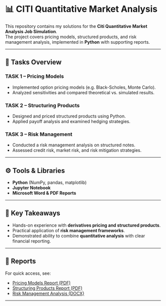 # 📊 CITI Quantitative Market Analysis  

This repository contains my solutions for the **Citi Quantitative Market Analysis Job Simulation**.  
The project covers pricing models, structured products, and risk management analysis, implemented in **Python** with supporting reports.  

---

## 📝 Tasks Overview  

### **TASK 1 – Pricing Models**
- Implemented option pricing models (e.g. Black-Scholes, Monte Carlo).  
- Analyzed sensitivities and compared theoretical vs. simulated results.  

### **TASK 2 – Structuring Products**
- Designed and priced structured products using Python.  
- Applied payoff analysis and examined hedging strategies.  

### **TASK 3 – Risk Management**
- Conducted a risk management analysis on structured notes.  
- Assessed credit risk, market risk, and risk mitigation strategies.  

---

## ⚙️ Tools & Libraries  
- **Python** (NumPy, pandas, matplotlib)  
- **Jupyter Notebook**  
- **Microsoft Word & PDF Reports**  

---

## 📌 Key Takeaways  
- Hands-on experience with **derivatives pricing and structured products**.  
- Practical application of **risk management frameworks**.  
- Demonstrated ability to combine **quantitative analysis** with clear financial reporting.  

---

## 📄 Reports  
For quick access, see:  
- [Pricing Models Report (PDF)](pricing_models/TASK1_pricing_models.pdf)  
- [Structuring Products Report (PDF)](pricing_models/TASK2_structuring_products.pdf)  
- [Risk Management Analysis (DOCX)](pricing_models/Risk_Management_Analysis.docx)  

---
